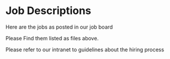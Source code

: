 # Job Descriptions

Here are the jobs as posted in our job board

Please Find them listed as files above.

Please refer to our intranet to guidelines about the hiring process
